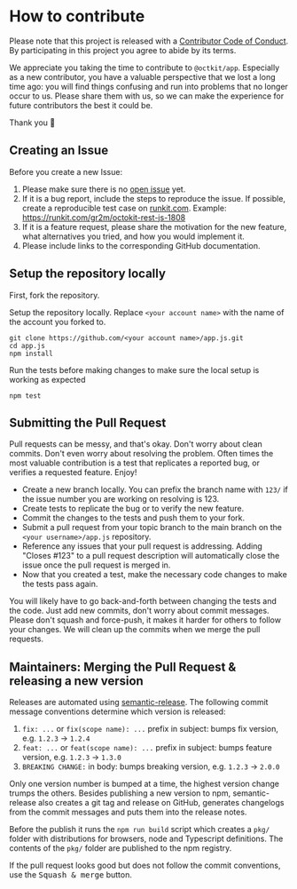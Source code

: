 # How to contribute

Please note that this project is released with a [Contributor Code of Conduct](CODE_OF_CONDUCT.md).
By participating in this project you agree to abide by its terms.

We appreciate you taking the time to contribute to `@octkit/app`. Especially as a new contributor, you have a valuable perspective that we lost a long time ago: you will find things confusing and run into problems that no longer occur to us. Please share them with us, so we can make the experience for future contributors the best it could be.

Thank you 💖

## Creating an Issue

Before you create a new Issue:

1. Please make sure there is no [open issue](https://github.com/owner/app.js/issues?utf8=%E2%9C%93&q=is%3Aissue) yet.
2. If it is a bug report, include the steps to reproduce the issue. If possible, create a reproducible test case on [runkit.com](https://runkit.com/). Example: https://runkit.com/gr2m/octokit-rest-js-1808
3. If it is a feature request, please share the motivation for the new feature, what alternatives you tried, and how you would implement it.
4. Please include links to the corresponding GitHub documentation.

## Setup the repository locally

First, fork the repository.

Setup the repository locally. Replace `<your account name>` with the name of the account you forked to.

```shell
git clone https://github.com/<your account name>/app.js.git
cd app.js
npm install
```

Run the tests before making changes to make sure the local setup is working as expected

```shell
npm test
```

## Submitting the Pull Request

Pull requests can be messy, and that's okay. Don't worry about clean commits. Don't even worry about resolving the problem. Often times the most valuable contribution is a test that replicates a reported bug, or verifies a requested feature. Enjoy!

- Create a new branch locally. You can prefix the branch name with `123/` if the issue number you are working on resolving is 123.
- Create tests to replicate the bug or to verify the new feature.
- Commit the changes to the tests and push them to your fork.
- Submit a pull request from your topic branch to the main branch on the `<your username>/app.js` repository.
- Reference any issues that your pull request is addressing. Adding "Closes #123" to a pull request description will automatically close the issue once the pull request is merged in.
- Now that you created a test, make the necessary code changes to make the tests pass again.

You will likely have to go back-and-forth between changing the tests and the code. Just add new commits, don't worry about commit messages. Please don't squash and force-push, it makes it harder for others to follow your changes. We will clean up the commits when we merge the pull requests.

## Maintainers: Merging the Pull Request & releasing a new version

Releases are automated using [semantic-release](https://github.com/semantic-release/semantic-release).
The following commit message conventions determine which version is released:

1. `fix: ...` or `fix(scope name): ...` prefix in subject: bumps fix version, e.g. `1.2.3` → `1.2.4`
2. `feat: ...` or `feat(scope name): ...` prefix in subject: bumps feature version, e.g. `1.2.3` → `1.3.0`
3. `BREAKING CHANGE:` in body: bumps breaking version, e.g. `1.2.3` → `2.0.0`

Only one version number is bumped at a time, the highest version change trumps the others.
Besides publishing a new version to npm, semantic-release also creates a git tag and release
on GitHub, generates changelogs from the commit messages and puts them into the release notes.

Before the publish it runs the `npm run build` script which creates a `pkg/` folder with distributions for browsers, node and Typescript definitions. The contents of the `pkg/` folder are published to the npm registry.

If the pull request looks good but does not follow the commit conventions, use the <kbd>Squash & merge</kbd> button.
